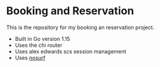 # Booking and Reservation

This is the repository for my booking an reservation project.
- Built in Go version 1.15
- Uses the chi router
- Uses alex edwards scs session management
- Uses [nosurf](https://github.com/justinas/nosurf)
